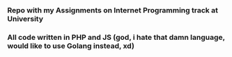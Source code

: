### Repo with my Assignments on Internet Programming track at University
### All code written in PHP and JS (god, i hate that damn language, would like to use Golang instead, xd)
